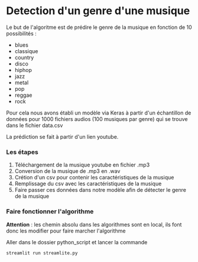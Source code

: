 # Detection d'un genre d'une musique

Le but de l'algoritme est de prédire le genre de la musique en fonction de 10 possibilités : 
 - blues
 - classique
 - country
 - disco
 - hiphop
 - jazz
 - metal
 - pop
 - reggae
 - rock  

Pour cela nous avons établi un modèle via Keras à partir d'un échantillon de données pour 1000 fichiers audios (100 musiques par genre) qui se trouve dans le fichier data.csv  

La prédiction se fait à partir d'un lien youtube.  

### Les étapes

1. Téléchargement de la musique youtube en fichier .mp3  
2. Conversion de la musique de .mp3 en .wav  
3. Crétion d'un csv pour contenir les caractéristiques de la musique  
4. Remplissage du csv avec les caractéristiques de la musique
5. Faire passer ces données dans notre modèle afin de détecter le genre de la musique

### Faire fonctionner l'algorithme  

**Attention** : les chemin absolu dans les algorithmes sont en local, ils font donc les modifier pour faire marcher l'algorithme  

Aller dans le dossier python_script et lancer la commande   
```
streamlit run streamlite.py
```

